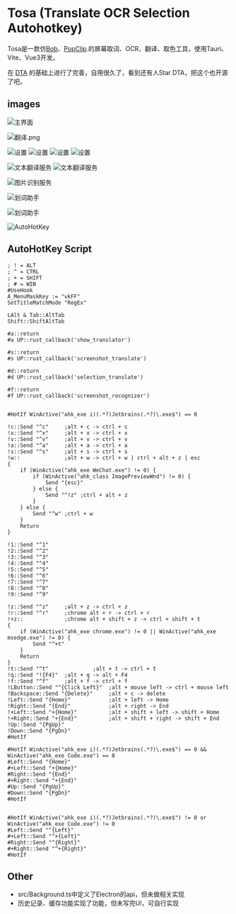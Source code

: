 # Tosa (Translate OCR Selection Autohotkey)

Tosa是一款仿[Bob](https://bobtranslate.com/)、[PopClip](https://pilotmoon.com/popclip/).的屏幕取词、OCR、翻译、取色工具，使用Tauri、Vite、Vue3开发。

在 [DTA](https://github.com/danger-dream/dta) 的基础上进行了完善，自用很久了，看到还有人Star DTA，把这个也开源了吧。

## images

![主界面](images/home.png)

![翻译.png](images/translate.png)

![设置](images/setting.png)
![设置](images/setting1.png)
![设置](images/setting2.png)
![设置](images/setting3.png)

![文本翻译服务](images/trans.png)
![文本翻译服务](images/trans1.png)

![图片识别服务](images/ocr.png)

![划词助手](images/sw.png)

![划词助手](images/sw-win.png)

![AutoHotKey](images/ahk.png)


## AutoHotKey Script

```AutoHotKey
; ! = ALT
; ^ = CTRL
; + = SHIFT
; # = WIN
#UseHook
A_MenuMaskKey := "vkFF"
SetTitleMatchMode "RegEx"

LAlt & Tab::AltTab
Shift::ShiftAltTab

#a::return
#a UP::rust_callback('show_translator')

#s::return
#s UP::rust_callback('screenshot_translate')

#d::return
#d UP::rust_callback('selection_translate')

#f::return
#f UP::rust_callback('screenshot_recognizer')


#HotIf WinActive("ahk_exe i)(.*?)Jetbrains(.*?)\.exe$") == 0

!c::Send "^c"     ;alt + c -> ctrl + c
!x::Send "^x"     ;alt + x -> ctrl + x
!v::Send "^v"     ;alt + v -> ctrl + v
!a::Send "^a"     ;alt + a -> ctrl + a
!s::Send "^s"     ;alt + s -> ctrl + s
!w::              ;alt + w -> ctrl + w | ctrl + alt + z | esc
{
	if (WinActive("ahk_exe WeChat.exe") != 0) {
		if (WinActive("ahk_class ImagePreviewWnd") != 0) {
			Send "{esc}"
		} else {
			Send "^!z" ;ctrl + alt + z
		}
	} else {
		Send "^w" ;ctrl + w
	}
	Return
}

!1::Send "^1"
!2::Send "^2"
!3::Send "^3"
!4::Send "^4"
!5::Send "^5"
!6::Send "^6"
!7::Send "^7"
!8::Send "^8"
!9::Send "^9"

!z::Send "^z"     ;alt + z -> ctrl + z
!r::Send "^r"     ;chrome alt + r -> ctrl + r
!+z::             ;chrome alt + shift + z -> ctrl + shift + t
{
	if (WinActive("ahk_exe chrome.exe") != 0 || WinActive("ahk_exe msedge.exe") != 0) {
		Send "^+t"
	}
	Return
}
!t::Send "^t"			   ;alt + t -> ctrl + t
!q::Send "!{F4}"  ;alt + q -> alt + F4
!f::Send "^f"     ;alt + f -> ctrl + f
!LButton::Send "^{Click Left}"  ;alt + mouse left -> ctrl + mouse left
!Backspace::Send "{Delete}"     ;alt + c -> delete
!Left::Send "{Home}"			;alt + left -> Home
!Right::Send "{End}"            ;alt + right -> End
!+Left::Send "+{Home}"          ;alt + shift + left -> shift + Home
!+Right::Send "+{End}"          ;alt + shift + right -> shift + End
!Up::Send "{PgUp}"
!Down::Send "{PgDn}"
#HotIf

#HotIf WinActive("ahk_exe i)(.*?)Jetbrains(.*?)\.exe$") == 0 && WinActive("ahk_exe Code.exe") == 0
#Left::Send "{Home}"
#+Left::Send "+{Home}"
#Right::Send "{End}"
#+Right::Send "+{End}"
#Up::Send "{PgUp}"
#Down::Send "{PgDn}"
#HotIf


#HotIf WinActive("ahk_exe i)(.*?)Jetbrains(.*?)\.exe$") != 0 or WinActive("ahk_exe Code.exe") != 0
#Left::Send "^{Left}"
#+Left::Send "^+{Left}"
#Right::Send "^{Right}"
#+Right::Send "^+{Right}"
#HotIf
```

## Other
* src/Background.ts中定义了Electron的api，但未做相关实现
* 历史记录、缓存功能实现了功能，但未写完UI，可自行实现